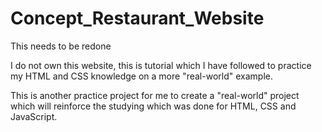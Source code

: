 # Concept_Restaurant_Website

This needs to be redone

I do not own this website, this is tutorial which I have followed to practice my HTML and CSS knowledge on a more "real-world" example.

This is another practice project for me to create a "real-world" project which will reinforce the studying which was done for HTML, CSS and JavaScript.
